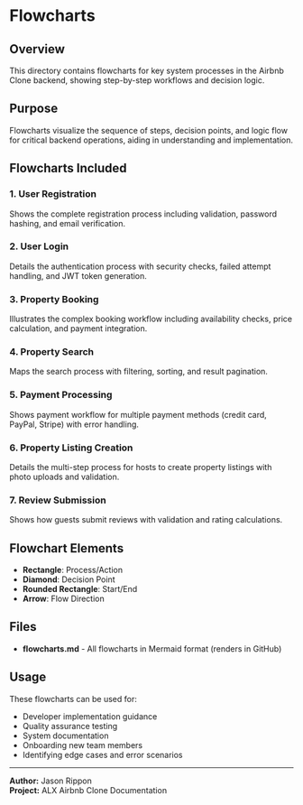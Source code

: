 # Flowcharts

## Overview
This directory contains flowcharts for key system processes in the Airbnb Clone backend, showing step-by-step workflows and decision logic.

## Purpose
Flowcharts visualize the sequence of steps, decision points, and logic flow for critical backend operations, aiding in understanding and implementation.

## Flowcharts Included

### 1. User Registration
Shows the complete registration process including validation, password hashing, and email verification.

### 2. User Login
Details the authentication process with security checks, failed attempt handling, and JWT token generation.

### 3. Property Booking
Illustrates the complex booking workflow including availability checks, price calculation, and payment integration.

### 4. Property Search
Maps the search process with filtering, sorting, and result pagination.

### 5. Payment Processing
Shows payment workflow for multiple payment methods (credit card, PayPal, Stripe) with error handling.

### 6. Property Listing Creation
Details the multi-step process for hosts to create property listings with photo uploads and validation.

### 7. Review Submission
Shows how guests submit reviews with validation and rating calculations.

## Flowchart Elements

- **Rectangle**: Process/Action
- **Diamond**: Decision Point
- **Rounded Rectangle**: Start/End
- **Arrow**: Flow Direction

## Files
- **flowcharts.md** - All flowcharts in Mermaid format (renders in GitHub)

## Usage
These flowcharts can be used for:
- Developer implementation guidance
- Quality assurance testing
- System documentation
- Onboarding new team members
- Identifying edge cases and error scenarios

---

**Author:** Jason Rippon  
**Project:** ALX Airbnb Clone Documentation
